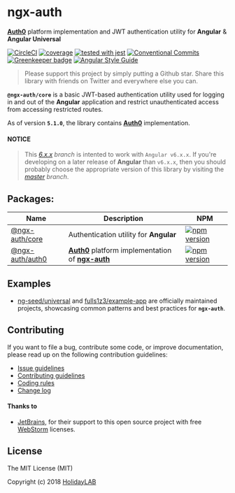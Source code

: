 # ngx-auth
**[Auth0]** platform implementation and JWT authentication utility for **Angular** & **Angular Universal**

[![CircleCI](https://circleci.com/gh/holidaylab/ngx-auth.svg?style=shield)](https://circleci.com/gh/holidaylab/ngx-auth)
[![coverage](https://codecov.io/github/holidaylab/ngx-auth/coverage.svg?branch=master)](https://codecov.io/gh/holidaylab/ngx-auth)
[![tested with jest](https://img.shields.io/badge/tested_with-jest-99424f.svg)](https://github.com/facebook/jest)
[![Conventional Commits](https://img.shields.io/badge/Conventional%20Commits-1.0.0-yellow.svg)](https://conventionalcommits.org)
[![Greenkeeper badge](https://badges.greenkeeper.io/holidaylab/ngx-auth.svg)](https://greenkeeper.io/)
[![Angular Style Guide](https://mgechev.github.io/angular2-style-guide/images/badge.svg)](https://angular.io/styleguide)

> Please support this project by simply putting a Github star. Share this library with friends on Twitter and everywhere else you can.

**`@ngx-auth/core`** is a basic JWT-based authentication utility used for logging in and out of the **Angular** application
and restrict unauthenticated access from accessing restricted routes.

As of version **`5.1.0`**, the library contains **[Auth0]** implementation.

#### NOTICE
> This *[6.x.x] branch* is intented to work with `Angular v6.x.x`. If you're developing on a later release of **Angular**
than `v6.x.x`, then you should probably choose the appropriate version of this library by visiting the *[master] branch*.

## Packages:
Name | Description | NPM
--- | --- | ---
[@ngx-auth/core](https://github.com/holidaylab/ngx-auth/tree/master/packages/@ngx-auth/core) | Authentication utility for **Angular** | [![npm version](https://badge.fury.io/js/%40ngx-auth%2Fcore.svg)](https://www.npmjs.com/package/@ngx-auth/core)
[@ngx-auth/auth0](https://github.com/holidaylab/ngx-auth/tree/master/packages/@ngx-auth/auth0) | **[Auth0]** platform implementation of **[ngx-auth]** | [![npm version](https://badge.fury.io/js/%40ngx-auth%2Fauth0.svg)](https://www.npmjs.com/package/@ngx-auth/auth0)

## Examples
- [ng-seed/universal] and [fulls1z3/example-app] are officially maintained projects, showcasing common patterns and best
practices for **`ngx-auth`**.

## Contributing
If you want to file a bug, contribute some code, or improve documentation, please read up on the following contribution guidelines:
- [Issue guidelines](CONTRIBUTING.md#submit)
- [Contributing guidelines](CONTRIBUTING.md)
- [Coding rules](CONTRIBUTING.md#rules)
- [Change log](CHANGELOG.md)

#### Thanks to
- [JetBrains], for their support to this open source project with free [WebStorm] licenses.

## License
The MIT License (MIT)

Copyright (c) 2018 [HolidayLAB]

[master]: https://github.com/holidaylab/ngx-auth/core/tree/master
[6.x.x]: https://github.com/holidaylab/ngx-auth/core/tree/6.x.x
[ngx-auth]: https://github.com/holidaylab/ngx-auth
[ng-seed/universal]: https://github.com/ng-seed/universal
[fulls1z3/example-app]: https://github.com/fulls1z3/example-app
[Auth0]: https://auth0.com
[JetBrains]: https://www.jetbrains.com/community/opensource
[WebStorm]:   https://www.jetbrains.com/webstorm
[HolidayLAB]: https://github.com/holidaylab

